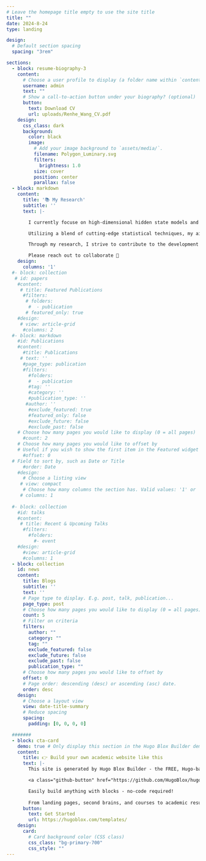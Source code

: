 ```yaml
---
# Leave the homepage title empty to use the site title
title: ""
date: 2024-8-24
type: landing

design:
  # Default section spacing
  spacing: "3rem"

sections:
  - block: resume-biography-3
    content:
      # Choose a user profile to display (a folder name within `content/authors/`)
      username: admin
      text: ""
      # Show a call-to-action button under your biography? (optional)
      button:
        text: Download CV
        url: uploads/Renhe_Wang_CV.pdf
    design:
      css_class: dark
      background:
        color: black
        image:
          # Add your image background to `assets/media/`.
          filename: Polygon_Luminary.svg
          filters:
            brightness: 1.0
          size: cover
          position: center
          parallax: false
  - block: markdown
    content:
      title: '📚 My Research'
      subtitle: ''
      text: |-

        I currently focuse on high-dimensional hidden state models and nonparametric statistics. My work is situated at the intersection of advanced statistical methodologies and their practical applications within the fields of economics, energy, and climate.

        Utilizing a blend of cutting-edge statistical techniques, my aim is to dissect and understand complex data sets to unearth underlying patterns and dynamics. This analytical approach not only aids in enhancing our understanding of these critical sectors but also in crafting innovative solutions tailored to meet the specific challenges they present.

        Through my research, I strive to contribute to the development of robust models that can predict and influence future outcomes, helping to steer economic and environmental strategies towards sustainability and resilience. This mission is driven by a commitment to excellence in data analysis and a commitment to addressing some of the most pressing issues of our times.

        Please reach out to collaborate 🤗
    design:
      columns: '1'
  #- block: collection
   # id: papers
    #content:
     # title: Featured Publications
      #filters:
       # folders:
        #  - publication
       # featured_only: true
    #design:
     # view: article-grid
      #columns: 2
  #- block: markdown
    #id: Publications
    #content:
      #title: Publications
     # text: ''
      #page_type: publication
      #filters:
        #folders:
        #  - publication
        #tag: ''
        #category: ''
        #publication_type: ''
       #author: ''
        #exclude_featured: true
        #featured_only: false
        #exclude_future: false
        #exclude_past: false
    # Choose how many pages you would like to display (0 = all pages)
      #count: 2
    # Choose how many pages you would like to offset by
    # Useful if you wish to show the first item in the Featured widget
      #offset: 0
  # Field to sort by, such as Date or Title
      #order: Date
    #design:
      # Choose a listing view
     # view: compact
      # Choose how many columns the section has. Valid values: '1' or '2'.
     # columns: 1
   
  #- block: collection
    #id: talks
    #content:
     # title: Recent & Upcoming Talks
      #filters:
        #folders:
          #- event
    #design:
      #view: article-grid
      #columns: 1
  - block: collection
    id: news
    content:
      title: Blogs
      subtitle: ''
      text: ''
      # Page type to display. E.g. post, talk, publication...
      page_type: post
      # Choose how many pages you would like to display (0 = all pages)
      count: 5
      # Filter on criteria
      filters:
        author: ""
        category: ""
        tag: ""
        exclude_featured: false
        exclude_future: false
        exclude_past: false
        publication_type: ""
      # Choose how many pages you would like to offset by
      offset: 0
      # Page order: descending (desc) or ascending (asc) date.
      order: desc
    design:
      # Choose a layout view
      view: date-title-summary
      # Reduce spacing
      spacing:
        padding: [0, 0, 0, 0]

  #######
  - block: cta-card
    demo: true # Only display this section in the Hugo Blox Builder demo site
    content:
      title: 👉 Build your own academic website like this
      text: |-
        This site is generated by Hugo Blox Builder - the FREE, Hugo-based open source website builder trusted by 250,000+ academics like you.

        <a class="github-button" href="https://github.com/HugoBlox/hugo-blox-builder" data-color-scheme="no-preference: light; light: light; dark: dark;" data-icon="octicon-star" data-size="large" data-show-count="true" aria-label="Star HugoBlox/hugo-blox-builder on GitHub">Star</a>

        Easily build anything with blocks - no-code required!
        
        From landing pages, second brains, and courses to academic resumés, conferences, and tech blogs.
      button:
        text: Get Started
        url: https://hugoblox.com/templates/
    design:
      card:
        # Card background color (CSS class)
        css_class: "bg-primary-700"
        css_style: ""
---
```

